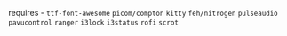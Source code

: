 requires - ```ttf-font-awesome``` ```picom/compton``` ```kitty``` ```feh/nitrogen``` ```pulseaudio``` ```pavucontrol``` ```ranger``` ```i3lock``` ```i3status``` ```rofi``` ```scrot```
